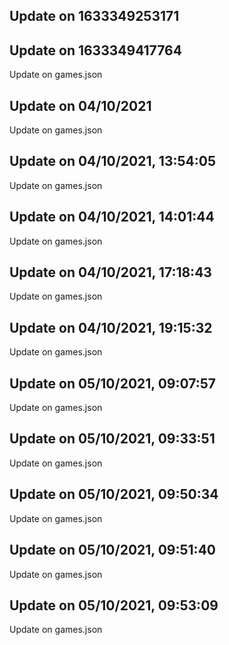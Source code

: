 ## Update on 1633349253171

## Update on 1633349417764

Update on games.json

## Update on 04/10/2021

Update on games.json

## Update on 04/10/2021, 13:54:05

Update on games.json

## Update on 04/10/2021, 14:01:44

Update on games.json

## Update on 04/10/2021, 17:18:43

Update on games.json

## Update on 04/10/2021, 19:15:32

Update on games.json

## Update on 05/10/2021, 09:07:57

Update on games.json

## Update on 05/10/2021, 09:33:51

Update on games.json

## Update on 05/10/2021, 09:50:34

Update on games.json

## Update on 05/10/2021, 09:51:40

Update on games.json

## Update on 05/10/2021, 09:53:09

Update on games.json

